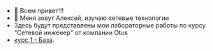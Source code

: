 - 👋 Всем привет!!!
- 👀 Меня зовут Алексей, изучаю сетевые технологии
- Здесь будут представлены мои лабораторные работы по курсу "Сетевой инженер" от компании Otus
- [курс 1 - База](basic/).

<!---
AlexeyKislitsyn/AlexeyKislitsyn is a ✨ special ✨ repository because its `README.md` (this file) appears on your GitHub profile.
You can click the Preview link to take a look at your changes.
--->
